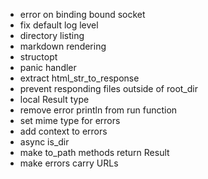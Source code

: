 - error on binding bound socket
- fix default log level
- directory listing
- markdown rendering
- structopt
- panic handler
- extract html_str_to_response
- prevent responding files outside of root_dir
- local Result type
- remove error println from run function
- set mime type for errors
- add context to errors
- async is_dir
- make to_path methods return Result
- make errors carry URLs
